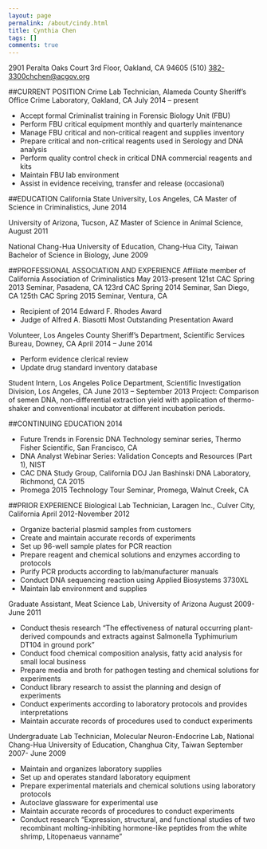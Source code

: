 ```yaml
---
layout: page
permalink: /about/cindy.html
title: Cynthia Chen
tags: []
comments: true
---
```


2901 Peralta Oaks Court 3rd Floor, Oakland, CA 94605
(510) 382-3300chchen@acgov.org

##CURRENT POSITION
Crime Lab Technician, Alameda County Sheriff’s Office Crime Laboratory, Oakland, CA
July 2014 – present
* Accept formal Criminalist training in Forensic Biology Unit (FBU)
* Perform FBU critical equipment monthly and quarterly maintenance
* Manage FBU critical and non-critical reagent and supplies inventory
* Prepare critical and non-critical reagents used in Serology and DNA analysis
* Perform quality control check in critical DNA commercial reagents and kits 
* Maintain FBU lab environment
* Assist in evidence receiving, transfer and release (occasional)

##EDUCATION
California State University, Los Angeles, CA
Master of Science in Criminalistics, June 2014

University of Arizona, Tucson, AZ
Master of Science in Animal Science, August 2011

National Chang-Hua University of Education, Chang-Hua City, Taiwan
Bachelor of Science in Biology, June 2009

##PROFESSIONAL ASSOCIATION AND EXPERIENCE
Affiliate member of California Association of Criminalistics
May 2013-present
121st CAC Spring 2013 Seminar, Pasadena, CA
123rd CAC Spring 2014 Seminar, San Diego, CA
125th CAC Spring 2015 Seminar, Ventura, CA
* Recipient of 2014 Edward F. Rhodes Award
* Judge of Alfred A. Biasotti Most Outstanding Presentation Award

Volunteer, Los Angeles County Sheriff’s Department, Scientific Services Bureau, Downey, CA
April 2014 – June 2014
  * Perform evidence clerical review
  * Update drug standard inventory database

Student Intern, Los Angeles Police Department, Scientific Investigation Division, Los Angeles, CA
June 2013 – September 2013
Project: Comparison of semen DNA, non-differential extraction yield with application of thermo-shaker and conventional incubator at different incubation periods. 

##CONTINUING EDUCATION
2014
* Future Trends in Forensic DNA Technology seminar series, Thermo Fisher Scientific, San Francisco, CA
* DNA Analyst Webinar Series: Validation Concepts and Resources (Part 1), NIST
* CAC DNA Study Group, California DOJ Jan Bashinski DNA Laboratory, Richmond, CA
2015
* Promega 2015 Technology Tour Seminar, Promega, Walnut Creek, CA
 
##PRIOR EXPERIENCE
Biological Lab Technician, Laragen Inc., Culver City, California
April 2012-November 2012
* Organize bacterial plasmid samples from customers
* Create and maintain accurate records of experiments
* Set up 96-well sample plates for PCR reaction
* Prepare reagent and chemical solutions and enzymes according to protocols
* Purify PCR products according to lab/manufacturer manuals
* Conduct DNA sequencing reaction using Applied Biosystems 3730XL
* Maintain lab environment and supplies

Graduate Assistant, Meat Science Lab, University of Arizona
August 2009-June 2011
* Conduct thesis research “The effectiveness of natural occurring plant-derived compounds and extracts against Salmonella Typhimurium DT104 in ground pork”
* Conduct food chemical composition analysis, fatty acid analysis for small local business
* Prepare media and broth for pathogen testing and chemical solutions for experiments
* Conduct library research to assist the planning and design of experiments
* Conduct experiments according to laboratory protocols and provides interpretations
* Maintain accurate records of procedures used to conduct experiments

Undergraduate Lab Technician, Molecular Neuron-Endocrine Lab, National Chang-Hua University of Education, Changhua City, Taiwan
September 2007- June 2009
* Maintain and organizes laboratory supplies
* Set up and operates standard laboratory equipment
* Prepare experimental materials and chemical solutions using laboratory protocols 
* Autoclave glassware for experimental use
* Maintain accurate records of procedures to conduct experiments
* Conduct research “Expression, structural, and functional studies of two recombinant molting-inhibiting hormone-like peptides from the white shrimp, Litopenaeus vanname”
